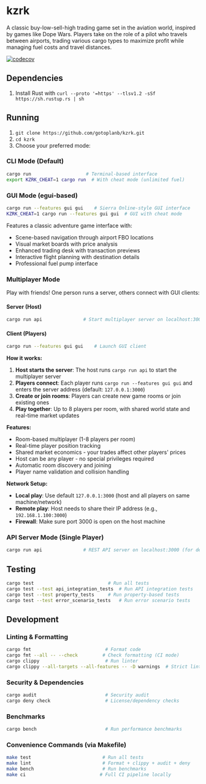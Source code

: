 # kzrk

A classic buy-low-sell-high trading game set in the aviation world, inspired by games like Dope Wars. Players take on the role of a pilot who travels between airports, trading various cargo types to maximize profit while managing fuel costs and travel distances.

[![codecov](https://codecov.io/github/gotoplanb/kzrk/branch/main/graph/badge.svg?token=F1KGS5JF3G)](https://codecov.io/github/gotoplanb/kzrk)

## Dependencies

1. Install Rust with `curl --proto '=https' --tlsv1.2 -sSf https://sh.rustup.rs | sh`

## Running

1. `git clone https://github.com/gotoplanb/kzrk.git`
1. `cd kzrk`
1. Choose your preferred mode:

### CLI Mode (Default)
```bash
cargo run                    # Terminal-based interface
export KZRK_CHEAT=1 cargo run  # With cheat mode (unlimited fuel)
```

### GUI Mode (egui-based)
```bash
cargo run --features gui gui    # Sierra Online-style GUI interface
KZRK_CHEAT=1 cargo run --features gui gui  # GUI with cheat mode
```
Features a classic adventure game interface with:
- Scene-based navigation through airport FBO locations
- Visual market boards with price analysis
- Enhanced trading desk with transaction previews
- Interactive flight planning with destination details
- Professional fuel pump interface

### Multiplayer Mode
Play with friends! One person runs a server, others connect with GUI clients:

#### Server (Host)
```bash
cargo run api               # Start multiplayer server on localhost:3000
```

#### Client (Players)
```bash
cargo run --features gui gui    # Launch GUI client
```

**How it works:**
1. **Host starts the server**: The host runs `cargo run api` to start the multiplayer server
2. **Players connect**: Each player runs `cargo run --features gui gui` and enters the server address (default: `127.0.0.1:3000`)
3. **Create or join rooms**: Players can create new game rooms or join existing ones
4. **Play together**: Up to 8 players per room, with shared world state and real-time market updates

**Features:**
- Room-based multiplayer (1-8 players per room)
- Real-time player position tracking
- Shared market economics - your trades affect other players' prices
- Host can be any player - no special privileges required
- Automatic room discovery and joining
- Player name validation and collision handling

**Network Setup:**
- **Local play**: Use default `127.0.0.1:3000` (host and all players on same machine/network)
- **Remote play**: Host needs to share their IP address (e.g., `192.168.1.100:3000`)
- **Firewall**: Make sure port 3000 is open on the host machine

### API Server Mode (Single Player)
```bash
cargo run api               # REST API server on localhost:3000 (for development)
```

## Testing

```bash
cargo test                           # Run all tests
cargo test --test api_integration_tests  # Run API integration tests
cargo test --test property_tests     # Run property-based tests
cargo test --test error_scenario_tests   # Run error scenario tests
```

## Development

### Linting & Formatting
```bash
cargo fmt                           # Format code
cargo fmt --all -- --check         # Check formatting (CI mode)
cargo clippy                        # Run linter
cargo clippy --all-targets --all-features -- -D warnings  # Strict linting
```

### Security & Dependencies
```bash
cargo audit                         # Security audit
cargo deny check                    # License/dependency checks
```

### Benchmarks
```bash
cargo bench                         # Run performance benchmarks
```

### Convenience Commands (via Makefile)
```bash
make test                          # Run all tests
make lint                          # Format + clippy + audit + deny
make bench                         # Run benchmarks
make ci                           # Full CI pipeline locally
```
